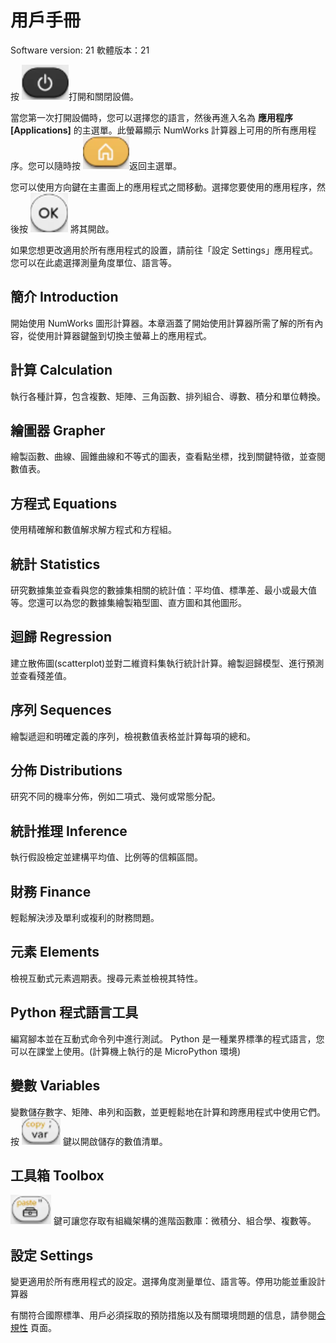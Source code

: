 # 用戶手冊

Software version: 21 
軟體版本：21

按 ![黑鍵](img/KEY_power.png)打開和關閉設備。

當您第一次打開設備時，您可以選擇您的語言，然後再進入名為 **應用程序[Applications]** 的主選單。此螢幕顯示 NumWorks 計算器上可用的所有應用程序。您可以隨時按 ![黃色鍵](img/KEY_home.png)返回主選單。

您可以使用方向鍵在主畫面上的應用程式之間移動。選擇您要使用的應用程序，然後按 ![OK](img/KEY_OK.png) 將其開啟。


如果您想更改適用於所有應用程式的設置，請前往「設定 Settings」應用程式。您可以在此處選擇測量角度單位、語言等。

## 簡介 Introduction 

開始使用 NumWorks 圖形計算器。本章涵蓋了開始使用計算器所需了解的所有內容，從使用計算器鍵盤到切換主螢幕上的應用程式。

## 計算 Calculation 

執行各種計算，包含複數、矩陣、三角函數、排列組合、導數、積分和單位轉換。

## 繪圖器 Grapher 

繪製函數、曲線、圓錐曲線和不等式的圖表，查看點坐標，找到關鍵特徵，並查閱數值表。

## 方程式 Equations 

使用精確解和數值解求解方程式和方程組。

## 統計 Statistics 

研究數據集並查看與您的數據集相關的統計值：平均值、標準差、最小或最大值等。您還可以為您的數據集繪製箱型圖、直方圖和其他圖形。

## 迴歸 Regression 

建立散佈圖(scatterplot)並對二維資料集執行統計計算。繪製迴歸模型、進行預測並查看殘差值。

## 序列 Sequences 

繪製遞迴和明確定義的序列，檢視數值表格並計算每項的總和。

## 分佈 Distributions 

研究不同的機率分佈，例如二項式、幾何或常態分配。

## 統計推理 Inference 

執行假設檢定並建構平均值、比例等的信賴區間。

## 財務 Finance 

輕鬆解決涉及單利或複利的財務問題。

## 元素 Elements 

檢視互動式元素週期表。搜尋元素並檢視其特性。

## Python 程式語言工具 

編寫腳本並在互動式命令列中進行測試。 Python 是一種業界標準的程式語言，您可以在課堂上使用。(計算機上執行的是 MicroPython 環境)

## 變數 Variables 

變數儲存數字、矩陣、串列和函數，並更輕鬆地在計算和跨應用程式中使用它們。按 ![var鍵](img/KEY_var.png) 鍵以開啟儲存的數值清單。

## 工具箱 Toolbox 

![ToolBox](img/KEY_toolbox.png) 鍵可讓您存取有組織架構的進階函數庫：微積分、組合學、複數等。

## 設定 Settings 

變更適用於所有應用程式的設定。選擇角度測量單位、語言等。停用功能並重設計算器

有關符合國際標準、用戶必須採取的預防措施以及有關環境問題的信息，請參閱[合規性](https://www.numworks.com/manual/compliance/) 頁面。
